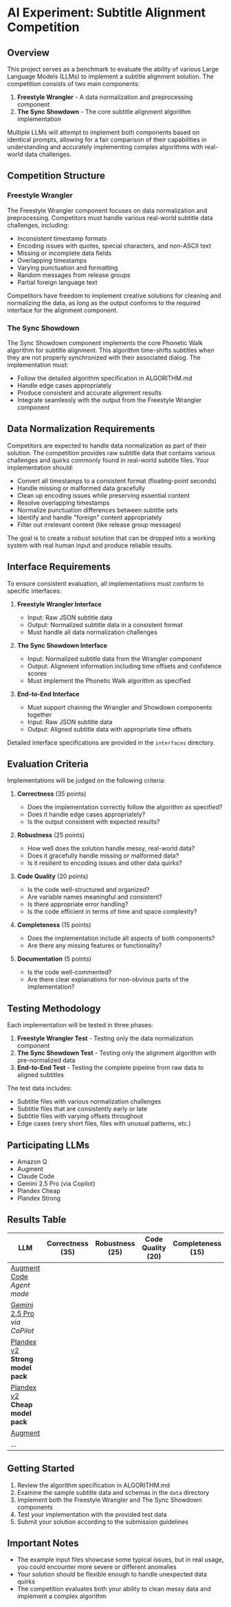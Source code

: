 # AI Experiment: Subtitle Alignment Competition

## Overview

This project serves as a benchmark to evaluate the ability of various Large Language Models (LLMs) to implement a subtitle alignment solution. The competition consists of two main components:

1. **Freestyle Wrangler** - A data normalization and preprocessing component
2. **The Sync Showdown** - The core subtitle alignment algorithm implementation

Multiple LLMs will attempt to implement both components based on identical prompts, allowing for a fair comparison of their capabilities in understanding and accurately implementing complex algorithms with real-world data challenges.

## Competition Structure

### Freestyle Wrangler

The Freestyle Wrangler component focuses on data normalization and preprocessing. Competitors must handle various real-world subtitle data challenges, including:

- Inconsistent timestamp formats
- Encoding issues with quotes, special characters, and non-ASCII text
- Missing or incomplete data fields
- Overlapping timestamps
- Varying punctuation and formatting
- Random messages from release groups
- Partial foreign language text

Competitors have freedom to implement creative solutions for cleaning and normalizing the data, as long as the output conforms to the required interface for the alignment component.

### The Sync Showdown

The Sync Showdown component implements the core Phonetic Walk algorithm for subtitle alignment. This algorithm time-shifts subtitles when they are not properly synchronized with their associated dialog. The implementation must:

- Follow the detailed algorithm specification in ALGORITHM.md
- Handle edge cases appropriately
- Produce consistent and accurate alignment results
- Integrate seamlessly with the output from the Freestyle Wrangler component

## Data Normalization Requirements

Competitors are expected to handle data normalization as part of their solution. The competition provides raw subtitle data that contains various challenges and quirks commonly found in real-world subtitle files. Your implementation should:

- Convert all timestamps to a consistent format (floating-point seconds)
- Handle missing or malformed data gracefully
- Clean up encoding issues while preserving essential content
- Resolve overlapping timestamps
- Normalize punctuation differences between subtitle sets
- Identify and handle "foreign" content appropriately
- Filter out irrelevant content (like release group messages)

The goal is to create a robust solution that can be dropped into a working system with real human input and produce reliable results.

## Interface Requirements

To ensure consistent evaluation, all implementations must conform to specific interfaces:

1. **Freestyle Wrangler Interface**
   - Input: Raw JSON subtitle data
   - Output: Normalized subtitle data in a consistent format
   - Must handle all data normalization challenges

2. **The Sync Showdown Interface**
   - Input: Normalized subtitle data from the Wrangler component
   - Output: Alignment information including time offsets and confidence scores
   - Must implement the Phonetic Walk algorithm as specified

3. **End-to-End Interface**
   - Must support chaining the Wrangler and Showdown components together
   - Input: Raw JSON subtitle data
   - Output: Aligned subtitle data with appropriate time offsets

Detailed interface specifications are provided in the `interfaces` directory.

## Evaluation Criteria

Implementations will be judged on the following criteria:

1. **Correctness** (35 points)
   - Does the implementation correctly follow the algorithm as specified?
   - Does it handle edge cases appropriately?
   - Is the output consistent with expected results?

2. **Robustness** (25 points)
   - How well does the solution handle messy, real-world data?
   - Does it gracefully handle missing or malformed data?
   - Is it resilient to encoding issues and other data quirks?

3. **Code Quality** (20 points)
   - Is the code well-structured and organized?
   - Are variable names meaningful and consistent?
   - Is there appropriate error handling?
   - Is the code efficient in terms of time and space complexity?

4. **Completeness** (15 points)
   - Does the implementation include all aspects of both components?
   - Are there any missing features or functionality?

5. **Documentation** (5 points)
   - Is the code well-commented?
   - Are there clear explanations for non-obvious parts of the implementation?

## Testing Methodology

Each implementation will be tested in three phases:

1. **Freestyle Wrangler Test** - Testing only the data normalization component
2. **The Sync Showdown Test** - Testing only the alignment algorithm with pre-normalized data
3. **End-to-End Test** - Testing the complete pipeline from raw data to aligned subtitles

The test data includes:
- Subtitle files with various normalization challenges
- Subtitle files that are consistently early or late
- Subtitle files with varying offsets throughout
- Edge cases (very short files, files with unusual patterns, etc.)

## Participating LLMs

- Amazon Q
- Augment
- Claude Code
- Gemini 2.5 Pro (via Copilot)
- Plandex Cheap
- Plandex Strong

## Results Table

| LLM | Correctness (35) | Robustness (25) | Code Quality (20) | Completeness (15) | Documentation (5) | Total (100) |
|-----|------------------|-----------------|-------------------|-------------------|-------------------|-------------|
| [Augment Code](https://www.augmentcode.com/)<br>_Agent mode_ | | | | | | |
| [Gemini 2.5 Pro](https://aistudio.google.com/welcome)<br>_via CoPilot_ | | | | | | |
| [Plandex v2](https://plandex.ai/)<br>__**Strong** model pack__ | | | | | | |
| [Plandex v2](https://plandex.ai/)<br>__**Cheap** model pack__ | | | | | | |
| [Augment](https://docs.anthropic.com/en/docs/agents-and-tools/claude-code/overview) | | | | | | |
| ... | | | | | | |

## Getting Started

1. Review the algorithm specification in ALGORITHM.md
2. Examine the sample subtitle data and schemas in the `data` directory
3. Implement both the Freestyle Wrangler and The Sync Showdown components
4. Test your implementation with the provided test data
5. Submit your solution according to the submission guidelines

## Important Notes

- The example input files showcase some typical issues, but in real usage, you could encounter more severe or different anomalies
- Your solution should be flexible enough to handle unexpected data quirks
- The competition evaluates both your ability to clean messy data and implement a complex algorithm
